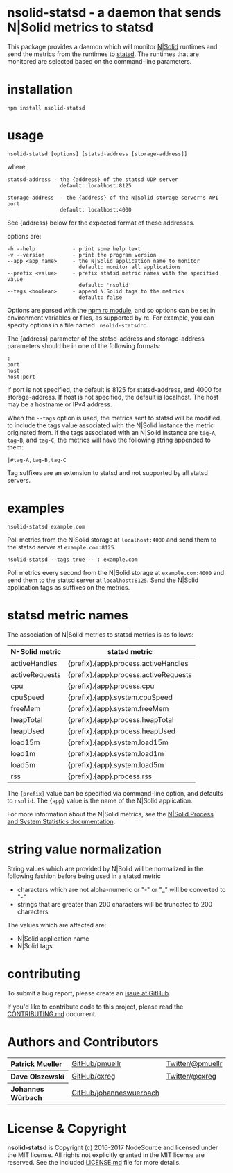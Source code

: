 nsolid-statsd - a daemon that sends N|Solid metrics to statsd
================================================================================

This package provides a daemon which will monitor [N|Solid][] runtimes and send
the metrics from the runtimes to [statsd][].  The runtimes that are monitored
are selected based on the command-line parameters.


installation
================================================================================

    npm install nsolid-statsd


usage
================================================================================

    nsolid-statsd [options] [statsd-address [storage-address]]

where:

    statsd-address - the {address} of the statsd UDP server
                     default: localhost:8125

    storage-address  - the {address} of the N|Solid storage server's API port
                     default: localhost:4000

See {address} below for the expected format of these addresses.

options are:

    -h --help            - print some help text
    -v --version         - print the program version
    --app <app name>     - the N|Solid application name to monitor
                           default: monitor all applications
    --prefix <value>     - prefix statsd metric names with the specified value
                           default: 'nsolid'
    --tags <boolean>     - append N|Solid tags to the metrics
                           default: false

Options are parsed with the [npm rc module][], and so options can be set in
environment variables or files, as supported by rc.  For example, you can
specify options in a file named `.nsolid-statsdrc`.

The {address} parameter of the statsd-address and storage-address parameters
should be in one of the following formats:

    :
    port
    host
    host:port

If port is not specified, the default is 8125 for statsd-address, and 4000 for
storage-address. If host is not specified, the default is localhost.  The host
may be a hostname or IPv4 address.

When the `--tags` option is used, the metrics sent to statsd will be modified
to include the tags value associated with the N|Solid instance the metric
originated from.  If the tags associated with an N|Solid instance are `tag-A`,
`tag-B`, and `tag-C`, the metrics will have the following string appended to
them:

    |#tag-A,tag-B,tag-C

Tag suffixes are an extension to statsd and not supported by all statsd servers.


examples
================================================================================

    nsolid-statsd example.com

Poll metrics from the N|Solid storage at `localhost:4000` and send them to the
statsd server at `example.com:8125`.

    nsolid-statsd --tags true -- : example.com

Poll metrics every second from the N|Solid storage at `example.com:4000` and
send them to the statsd server at `localhost:8125`.  Send the N|Solid
application tags as suffixes on the metrics.


statsd metric names
================================================================================

The association of N|Solid metrics to statsd metrics is as follows:

N-Solid metric   | statsd metric
---------------  | -------------
activeHandles    | {prefix}.{app}.process.activeHandles
activeRequests   | {prefix}.{app}.process.activeRequests
cpu              | {prefix}.{app}.process.cpu
cpuSpeed         | {prefix}.{app}.system.cpuSpeed
freeMem          | {prefix}.{app}.system.freeMem
heapTotal        | {prefix}.{app}.process.heapTotal
heapUsed         | {prefix}.{app}.process.heapUsed
load15m          | {prefix}.{app}.system.load15m
load1m           | {prefix}.{app}.system.load1m
load5m           | {prefix}.{app}.system.load5m
rss              | {prefix}.{app}.process.rss

The `{prefix}` value can be specified via command-line option, and defaults to
`nsolid`.  The `{app}` value is the name of the N|Solid application.

For more information about the N|Solid metrics, see the
[N|Solid Process and System Statistics documentation][].


string value normalization
================================================================================

String values which are provided by N|Solid will be normalized in the following
fashion before being used in a statsd metric

* characters which are not alpha-numeric or "-" or "_" will be converted to "-"
* strings that are greater than 200 characters will be truncated to 200 characters

The values which are affected are:

* N|Solid application name
* N|Solid tags


contributing
================================================================================

To submit a bug report, please create an [issue at GitHub][].

If you'd like to contribute code to this project, please read the
[CONTRIBUTING.md][] document.

Authors and Contributors
================================================================================

<table><tbody>
  <tr>
    <th align="left">Patrick Mueller</th>
    <td><a href="https://github.com/pmuellr">GitHub/pmuellr</a></td>
    <td><a href="https://twitter.com/pmuellr">Twitter/@pmuellr</a></td>
  </tr>
  <tr>
    <th align="left">Dave Olszewski</th>
    <td><a href="https://github.com/cxreg">GitHub/cxreg</a></td>
    <td><a href="https://twitter.com/cxreg">Twitter/@cxreg</a></td>
  <tr>
    <th align="left">Johannes Würbach</th>
    <td><a href="https://github.com/johanneswuerbach">GitHub/johanneswuerbach</a></td>
    <td>&nbsp;</td>
  </tr>
</tbody></table>


License & Copyright
================================================================================

**nsolid-statsd** is Copyright (c) 2016-2017 NodeSource and licensed under the
MIT license. All rights not explicitly granted in the MIT license are reserved.
See the included [LICENSE.md][] file for more details.


[N|Solid]: https://nodesource.com/products/nsolid
[statsd]: https://github.com/etsy/statsd
[npm rc module]: https://www.npmjs.com/package/rc
[N|Solid Process and System Statistics documentation]: https://docs.nodesource.com/docs/using-the-cli
[issue at GitHub]: https://github.com/nodesource/nsolid-statsd/issues
[CONTRIBUTING.md]: CONTRIBUTING.md
[LICENSE.md]: LICENSE.md
